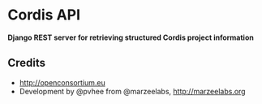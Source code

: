 # Cordis API
**Django REST server for retrieving structured Cordis project information**

## Credits
 
* http://openconsortium.eu
* Development by @pvhee from @marzeelabs, http://marzeelabs.org
